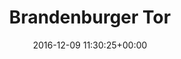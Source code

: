 ---
title:		"Brandenburger Tor"
type:		"photos"
mediatype:		"upload"
location:		"Berlin, Germany"
date:		"2016-12-09 11:30:25+00:00"
album:		"city"
filename:		"brandenburger-tor.md"
series:		"berlin"
cl_public_id:		"city/brandenburger-tor"
cl_version:		1497000221
format:		"tiff"
bytes:		5109532
width:		2158
height:		1440
colours:
- "#F9F9FA"
- "#827669"
- "#F6F7F8"
- "#806E59"
- "#DAD3CB"
- "#3C3326"
- "#7B6755"
- "#3A2E25"
- "#3B3630"
- "#F3F1F3"
- "#CDD9D4"
- "#232827"
- "#B39C80"
exposure_mode:		"Auto"
program:		"Aperture-priority AE"
aperture:		"7.1"
focal_length:		"31.0 mm"
iso:		"200"
shutter_speed:		"1/100"
metering:		"Multi-segment"
flash:		"Off, Did not fire"
white_balance:		"Custom"
colour_temp:		"5600"
has_crop:		"true"
orientation:		"Horizontal (normal)"
camera_model:		"NIKON D800"
lens_info:		"24-70mm f/2.8"
artist:		"No artist info"
x_resolution:		"300"
y_resolution:		"300"
---